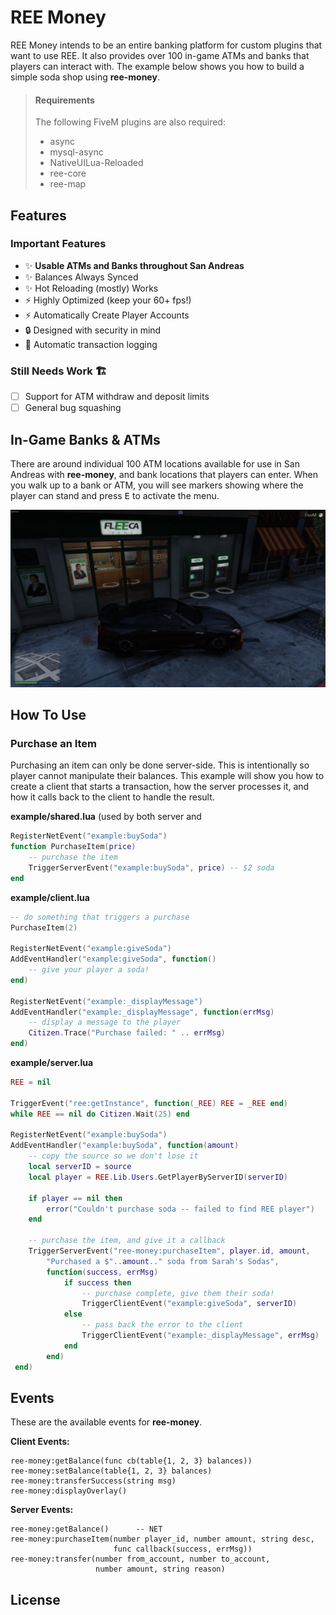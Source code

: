 # REE Money

REE Money intends to be an entire banking platform for custom plugins
that want to use REE. It also provides over 100 in-game ATMs and banks that 
players can interact with. The example below shows you how to build a simple
soda shop using **ree-money**. 

> #### Requirements
> The following FiveM plugins are also required:
> * async
> * mysql-async
> * NativeUILua-Reloaded
> * ree-core
> * ree-map

## Features

### Important Features
* :sparkles: **Usable ATMs and Banks throughout San Andreas**
* :sparkles: Balances Always Synced
* :sparkles: Hot Reloading (mostly) Works
* :zap: Highly Optimized (keep your 60+ fps!)
* :zap: Automatically Create Player Accounts
* :lock: Designed with security in mind
* :pencil: Automatic transaction logging

### Still Needs Work :building_construction:
* [ ] Support for ATM withdraw and deposit limits
* [ ] General bug squashing

## In-Game Banks & ATMs

There are around individual 100 ATM locations available for use
in San Andreas with **ree-money**, and bank locations that players
can enter. When you walk up to a bank or ATM, you will see markers showing
where the player can stand and press <kbd>E</kbd> to activate the menu.

![GTA Money Example](docs/images/markers.png)


## How To Use

### Purchase an Item

Purchasing an item can only be done server-side. This is intentionally so
player cannot manipulate their balances. This example will show you how
to create a client that starts a transaction, how the server processes it,
and how it calls back to the client to handle the result.

**example/shared.lua** (used by both server and 
```lua
RegisterNetEvent("example:buySoda")
function PurchaseItem(price)
    -- purchase the item
    TriggerServerEvent("example:buySoda", price) -- $2 soda
end
```

**example/client.lua**
```lua
-- do something that triggers a purchase
PurchaseItem(2)

RegisterNetEvent("example:giveSoda")
AddEventHandler("example:giveSoda", function()
    -- give your player a soda!
end)

RegisterNetEvent("example:_displayMessage")
AddEventHandler("example:_displayMessage", function(errMsg)
    -- display a message to the player
    Citizen.Trace("Purchase failed: " .. errMsg)
end)
```

**example/server.lua**
```lua
REE = nil

TriggerEvent("ree:getInstance", function(_REE) REE = _REE end)
while REE == nil do Citizen.Wait(25) end

RegisterNetEvent("example:buySoda")
AddEventHandler("example:buySoda", function(amount)
    -- copy the source so we don't lose it
    local serverID = source
    local player = REE.Lib.Users.GetPlayerByServerID(serverID)
    
    if player == nil then
        error("Couldn't purchase soda -- failed to find REE player")
    end
    
    -- purchase the item, and give it a callback
    TriggerServerEvent("ree-money:purchaseItem", player.id, amount, 
        "Purchased a $"..amount.." soda from Sarah's Sodas",
        function(success, errMsg)
            if success then
                -- purchase complete, give them their soda!
                TriggerClientEvent("example:giveSoda", serverID)
            else 
                -- pass back the error to the client
                TriggerClientEvent("example:_displayMessage", errMsg)
            end
        end)
 end)
```

## Events

These are the available events for **ree-money**. 

**Client Events:**
```
ree-money:getBalance(func cb(table{1, 2, 3} balances))
ree-money:setBalance(table{1, 2, 3} balances)
ree-money:transferSuccess(string msg)
ree-money:displayOverlay()
```

**Server Events:** 
```
ree-money:getBalance()      -- NET
ree-money:purchaseItem(number player_id, number amount, string desc, 
                       func callback(success, errMsg))
ree-money:transfer(number from_account, number to_account, 
                   number amount, string reason)
```


## License
